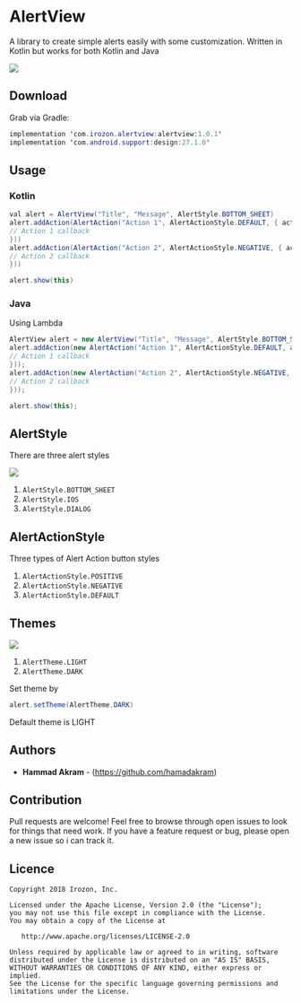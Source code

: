 # AlertView
A library to create simple alerts easily with some customization. Written in Kotlin but works for both Kotlin and Java

![](https://github.com/Hamadakram/AlertView/blob/master/art/Banner.png?raw=true)
## Download
Grab via Gradle:
```java
implementation 'com.irozon.alertview:alertview:1.0.1'
implementation 'com.android.support:design:27.1.0'
```
## Usage
### Kotlin
```java
val alert = AlertView("Title", "Message", AlertStyle.BOTTOM_SHEET)
alert.addAction(AlertAction("Action 1", AlertActionStyle.DEFAULT, { action ->
// Action 1 callback
}))
alert.addAction(AlertAction("Action 2", AlertActionStyle.NEGATIVE, { action ->
// Action 2 callback
}))

alert.show(this)
```
### Java
Using Lambda
```java
AlertView alert = new AlertView("Title", "Message", AlertStyle.BOTTOM_SHEET);
alert.addAction(new AlertAction("Action 1", AlertActionStyle.DEFAULT, action -> {
// Action 1 callback
}));
alert.addAction(new AlertAction("Action 2", AlertActionStyle.NEGATIVE, action -> {
// Action 2 callback
}));

alert.show(this);
```

## AlertStyle
There are three alert styles

![](https://github.com/Hamadakram/AlertView/blob/master/art/Styles.png?raw=true)
1. ```AlertStyle.BOTTOM_SHEET```
2. ```AlertStyle.IOS```
3. ```AlertStyle.DIALOG```

## AlertActionStyle
Three types of Alert Action button styles
1. ```AlertActionStyle.POSITIVE```
2. ```AlertActionStyle.NEGATIVE```
3. ```AlertActionStyle.DEFAULT```

## Themes

![](https://github.com/Hamadakram/AlertView/blob/master/art/Themes.png?raw=true)
1. ```AlertTheme.LIGHT```
2. ```AlertTheme.DARK```

Set theme by
```java
alert.setTheme(AlertTheme.DARK)
```
Default theme is LIGHT
## Authors

* **Hammad Akram** - (https://github.com/hamadakram)

## Contribution
Pull requests are welcome! Feel free to browse through open issues to look for things that need work. If you have a feature request or bug, please open a new issue so i can track it.
## Licence
```
Copyright 2018 Irozon, Inc.

Licensed under the Apache License, Version 2.0 (the "License");
you may not use this file except in compliance with the License.
You may obtain a copy of the License at

   http://www.apache.org/licenses/LICENSE-2.0

Unless required by applicable law or agreed to in writing, software
distributed under the License is distributed on an "AS IS" BASIS,
WITHOUT WARRANTIES OR CONDITIONS OF ANY KIND, either express or implied.
See the License for the specific language governing permissions and
limitations under the License.
```
